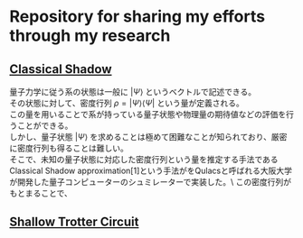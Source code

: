 # Repository for sharing my efforts through my research
## [Classical Shadow](/Classical%20Shadow)
量子力学に従う系の状態は一般に $|\Psi\rangle$ というベクトルで記述できる。  
その状態に対して、密度行列 $\rho=|\Psi\rangle\langle\Psi|$ という量が定義される。　  
この量を用いることで系が持っている量子状態や物理量の期待値などの評価を行うことができる。  
しかし、量子状態 $|\Psi\rangle$ を求めることは極めて困難なことが知られており、厳密に密度行列も得ることは難しい。  
そこで、未知の量子状態に対応した密度行列という量を推定する手法であるClassical Shadow approximation[1]という手法がをQulacsと呼ばれる大阪大学が開発した量子コンピューターのシュミレーターで実装した。\\
この密度行列がもとまることで、
## [Shallow Trotter Circuit](/Shallow%20Trotter%20Circuit)
